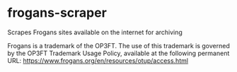 # frogans-scraper
 Scrapes Frogans sites available on the internet for archiving

Frogans is a trademark of the OP3FT. The use of this trademark is governed by the OP3FT Trademark Usage Policy, available at the following permanent URL: https://www.frogans.org/en/resources/otup/access.html